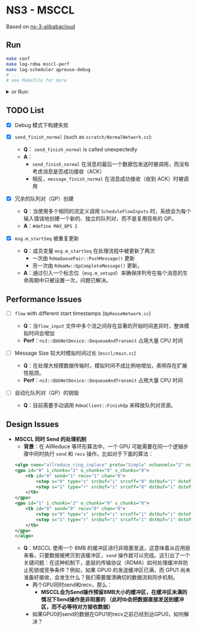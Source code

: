 # NS3 - MSCCL

Based on [ns-3-alibabacloud](https://github.com/aliyun/ns-3-alibabacloud)

## Run

```bash
make conf
make log-rdma msccl-perf
make log-scheduler qpreuse-debug
# ...
# see Makefile for more
```

<details>

<summary>or Run:</summary>


```bash
./ns3 configure -d default --enable-examples --disable-mtp

# RdmaClient run in Operations Mode: Add a set of options to configure the simulation
NS_LOG="RdmaClient=all|prefix_all:RdmaDriver=info|prefix_all:RdmaHw=info|prefix_all:RdmaQueuePair=info|prefix_all" \
./ns3 run 'scratch/OpSendRecv examples/my-rdma-test/config_1to1.sh'

# Allstack
NS_LOG="MSCCL=all|prefix_all:ThreadBlock=all|prefix_all:RdmaClient=info|prefix_all:RdmaDriver=info|prefix_all" \
./ns3 run 'scratch/msccl/main examples/allstack/config.sh'
```

Debug:
```bash
# ns3-msccl
./ns3 configure -d debug --enable-examples --disable-mtp
NS_LOG="" ./ns3 run 'scratch/msccl/main' --command-template='gdb --args %s examples/allstack/config.sh'

# QpReuseNetwork
./ns3 configure -d debug --enable-examples --disable-mtp
NS_LOG="" ./ns3 run 'scratch/QpReuseNetwork' --command-template='gdb --args %s examples/my-rdma-test/config_1to1.sh'
```

Perf:

```bash
# ns3-msccl
./ns3 configure -d debug --enable-examples --disable-mtp
./ns3 run 'scratch/msccl/main' --command-template='sudo perf record -F 99 -g %s examples/allstack/config.sh'
sudo perf script | ~/FlameGraph/stackcollapse-perf.pl | ~/FlameGraph/flamegraph.pl > ns3-msccl.svg

# QpReuseNetwork
./ns3 configure -d debug --enable-examples --disable-mtp
./ns3 run 'scratch/QpReuseNetwork' --command-template='sudo perf record -F 99 -g %s examples/my-rdma-test/config_1to1.sh'
sudo perf script | ~/FlameGraph/stackcollapse-perf.pl | ~/FlameGraph/flamegraph.pl > QpReuseNetwork.svg
```

</details>

## TODO List

- [x] Debug 模式下构建失败

- [x] `send_finish_normal` (such as `scratch/NormalNetwork.cc`):
    - **Q**： `send_finish_normal` is called unexpectedly
    - **A**：
        - `send_finish_normal` 在消息的最后一个数据包发送时被调用，而没有考虑消息是否成功接收（ACK）
        - 相反，`message_finish_normal` 在消息成功接收（收到 ACK）时被调用

- [x] 冗余的队列对（QP）创建
    - **Q**：当使用多个相同的流定义调用 `ScheduleFlowInputs` 时，系统会为每个输入错误地创建一个新的、独立的队列对，而不是复用现有的 QP。
    - **A**：`#define MAX_QPS 2`

- [x] `msg.m_startSeq` 被重复更新
    - **Q**：成员变量 `msg.m_startSeq` 在处理流程中被更新了两次
        - 一次由 `RdmaQueuePair::PushMessage()` 更新
        - 另一次由 `RdmaHw::QpCompleteMessage()` 更新。
    - **A**：通过引入一个标志位（`msg.m_setupd`）来确保序列号在每个消息的生命周期中只被设置一次，问题已解决。

## Performance Issues

- [ ] `flow` with different start timestamps (`QpReuseNetwork.cc`)
    - **Q**：当`flow_input` 文件中多个流之间存在显著的开始时间差异时，整体模拟时间会增加
    - **Perf**：`ns3::QbbNetDevice::DequeueAndTransmit` 占用大量 CPU 时间

- [ ] Message Size 较大时模拟时间过长 (`msccl/main.cc`)
    - **Q**：在处理大规模数据传输时，模拟时间不成比例地增加，表明存在扩展性瓶颈。
    - **Perf**：`ns3::QbbNetDevice::DequeueAndTransmit` 占用大量 CPU 时间

- [ ] 自动化队列对（QP）的销毁
    - **Q**：目前需要手动调用 `RdmaClient::FinishQp` 来释放队列对资源。


## Design Issues

- **MSCCL 同时 Send 的处理机制**
    - **背景**：在 AllReduce 等环形算法中，一个 GPU 可能需要在同一个逻辑步骤中同时执行 `send` 和 `recv` 操作。比如对于下面的算法：
    ```xml
    <algo name="allreduce_ring_inplace" proto="Simple" nchannels="2" nchunksperloop="2" ngpus="2" coll="allreduce" inplace="1" outofplace="0" minBytes="0" maxBytes="0">
    <gpu id="0" i_chunks="2" o_chunks="0" s_chunks="0">
        <tb id="0" send="1" recv="1" chan="0">
            <step s="0" type="s" srcbuf="i" srcoff="0" dstbuf="i" dstoff="0" cnt="1" depid="-1" deps="-1" hasdep="0"/>
            <step s="1" type="r" srcbuf="i" srcoff="0" dstbuf="i" dstoff="0" cnt="1" depid="-1" deps="-1" hasdep="0"/>
        </tb>
    </gpu>
    <gpu id="1" i_chunks="2" o_chunks="0" s_chunks="0">
        <tb id="0" send="0" recv="0" chan="0">
            <step s="0" type="s" srcbuf="i" srcoff="1" dstbuf="i" dstoff="1" cnt="1" depid="-1" deps="-1" hasdep="0"/>
            <step s="1" type="r" srcbuf="i" srcoff="1" dstbuf="i" dstoff="1" cnt="1" depid="-1" deps="-1" hasdep="0"/>
        </tb>
    </gpu>
    </algo>
    ```
    - **Q**：MSCCL 使用一个 8MB 的缓冲区进行非阻塞发送，这意味着从应用层来看，只要数据被拷贝到该缓冲区，`send` 操作就可以完成。这引出了一个关键问题：在这种机制下，底层的传输协议（RDMA）如何处理缓冲并防止死锁或竞争条件？例如，如果 GPU0 的发送缓冲区已满，而 GPU1 尚未准备好接收，会发生什么？我们需要厘清确切的数据流和同步机制。
        - 两个GPU同时send和recv，那么：
            - **MSCCL会为Send操作预留8MB大小的缓冲区，在缓冲区未满的情况下Send操作是非阻塞的 （此时tb会把数据直接发送到缓冲区，而不必等待对方接收数据）**
        - 如果GPU0的send的数据在GPU1的recv之前已经到达GPU0，如何解决？

